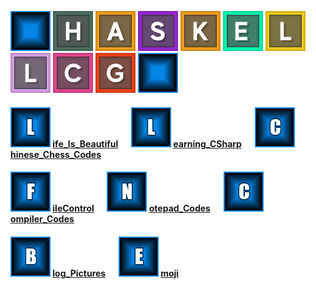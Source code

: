 ![Sperator](https://github.com/haskellcg/Blog_Pictures/blob/master/ICONS/OIK_5/OIK_5%20(73).jpg)
![H](https://github.com/haskellcg/Blog_Pictures/blob/master/ICONS/OIK_4/OIK_4%20(1).jpg)
![A](https://github.com/haskellcg/Blog_Pictures/blob/master/ICONS/OIK_4/OIK_4%20(269).jpg)
![S](https://github.com/haskellcg/Blog_Pictures/blob/master/ICONS/OIK_4/OIK_4%20(300).jpg)
![K](https://github.com/haskellcg/Blog_Pictures/blob/master/ICONS/OIK_4/OIK_4%20(143).jpg)
![E](https://github.com/haskellcg/Blog_Pictures/blob/master/ICONS/OIK_4/OIK_4%20(449).jpg)
![L](https://github.com/haskellcg/Blog_Pictures/blob/master/ICONS/OIK_4/OIK_4%20(256).jpg)
![L](https://github.com/haskellcg/Blog_Pictures/blob/master/ICONS/OIK_4/OIK_4%20(379).jpg)
![C](https://github.com/haskellcg/Blog_Pictures/blob/master/ICONS/OIK_4/OIK_4%20(120).jpg)
![G](https://github.com/haskellcg/Blog_Pictures/blob/master/ICONS/OIK_4/OIK_4%20(277).jpg)
![Sperator](https://github.com/haskellcg/Blog_Pictures/blob/master/ICONS/OIK_5/OIK_5%20(73).jpg)


#### ![L](https://github.com/haskellcg/Blog_Pictures/blob/master/ICONS/OIK_5/OIK_5%20(67).jpg) [ife_Is_Beautiful](https://github.com/haskellcg/Life_Is_Beautiful) &emsp; ![L](https://github.com/haskellcg/Blog_Pictures/blob/master/ICONS/OIK_5/OIK_5%20(67).jpg) [earning_CSharp](https://github.com/haskellcg/Learning_CSharp) &emsp; ![C](https://github.com/haskellcg/Blog_Pictures/blob/master/ICONS/OIK_5/OIK_5%20(66).jpg) [hinese_Chess_Codes](https://github.com/haskellcg/Chinese_Chess_Codes)
#### ![F](https://github.com/haskellcg/Blog_Pictures/blob/master/ICONS/OIK_5/OIK_5%20(2).jpg) [ileControl](https://github.com/haskellcg/FileControl) &emsp; ![N](https://github.com/haskellcg/Blog_Pictures/blob/master/ICONS/OIK_5/OIK_5%20(5).jpg) [otepad_Codes](https://github.com/haskellcg/Notepad_Codes) &emsp; ![C](https://github.com/haskellcg/Blog_Pictures/blob/master/ICONS/OIK_5/OIK_5%20(66).jpg) [ompiler_Codes](https://github.com/haskellcg/Compiler_Codes)
#### ![B](https://github.com/haskellcg/Blog_Pictures/blob/master/ICONS/OIK_5/OIK_5%20(30).jpg) [log_Pictures](https://github.com/haskellcg/Blog_Pictures) &emsp; ![E](https://github.com/haskellcg/Blog_Pictures/blob/master/ICONS/OIK_5/OIK_5%20(10).jpg) [moji](https://www.webfx.com/tools/emoji-cheat-sheet/)
